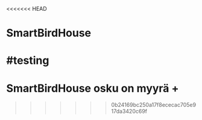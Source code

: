 <<<<<<< HEAD
# SmartBirdHouse
#testing
=======
# SmartBirdHouse osku on myyrä + 
>>>>>>> 0b24169bc250a17f8ececac705e917da3420c69f
